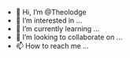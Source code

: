 - 👋 Hi, I’m @Theolodge
- 👀 I’m interested in ...
- 🌱 I’m currently learning ...
- 💞️ I’m looking to collaborate on ...
- 📫 How to reach me ...

<!---
Theolodge/Theolodge is a ✨ special ✨ repository because its `README.md` (this file) appears on your GitHub profile.
You can click the Preview link to take a look at your changes.
--->
